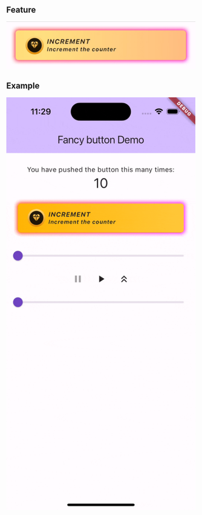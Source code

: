 ## Feature

<img width="500" src=https://raw.githubusercontent.com/Code-Cats-Mel/fancy_button/main/fancy_button.gif />

## Example

<img width="500" src=https://raw.githubusercontent.com/Code-Cats-Mel/fancy_button/main/fancy_button_example.gif />


